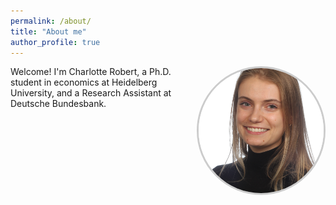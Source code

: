 ```yaml
---
permalink: /about/
title: "About me"
author_profile: true
---
```


<div style="float: right; margin: 0 0 20px 20px; text-align: center;">
  <img src="/images/CV picture.jpg" alt="Charlotte Robert" style="width: 200px; height: 200px; object-fit: cover; border-radius: 50%; border: 3px solid #ccc;">
</div>

Welcome! I'm Charlotte Robert, a Ph.D. student in economics at Heidelberg University, and a Research Assistant at Deutsche Bundesbank.

